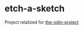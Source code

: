 # etch-a-sketch

Project relalized for [the-odin-project](https://www.theodinproject.com/lessons/foundations-etch-a-sketch)